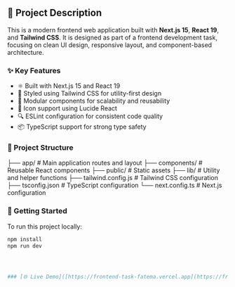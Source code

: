 ## 📝 Project Description

This is a modern frontend web application built with **Next.js 15**, **React 19**, and **Tailwind CSS**. It is designed as part of a frontend development task, focusing on clean UI design, responsive layout, and component-based architecture.

### ✨ Key Features
- ⚛️ Built with Next.js 15 and React 19
- 🎨 Styled using Tailwind CSS for utility-first design
- 🧩 Modular components for scalability and reusability
- 🌙 Icon support using Lucide React
- 🔍 ESLint configuration for consistent code quality
- 📦 TypeScript support for strong type safety

### 📁 Project Structure

├── app/ # Main application routes and layout
├── components/ # Reusable React components
├── public/ # Static assets
├── lib/ # Utility and helper functions
├── tailwind.config.js # Tailwind CSS configuration
├── tsconfig.json # TypeScript configuration
└── next.config.ts # Next.js configuration




### 🚀 Getting Started

To run this project locally:

```bash
npm install
npm run dev




### [🌐 Live Demo]([https://frontend-task-fatema.vercel.app](https://frontend-task-9i7i-git-main-fatema-s-projects-2f51146a.vercel.app/)




